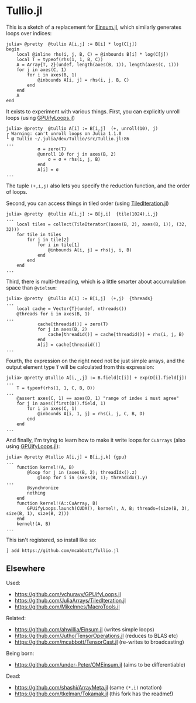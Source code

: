# Tullio.jl

This is a sketch of a replacement for [Einsum.jl](https://github.com/ahwillia/Einsum.jl), 
which similarly generates loops over indices:

```
julia> @pretty  @tullio A[i,j] := B[i] * log(C[j]) 
begin
    local @inline rhs(i, j, B, C) = @inbounds B[i] * log(C[j])
    local T = typeof(rhs(1, 1, B, C))
    A = Array{T, 2}(undef, length(axes(B, 1)), length(axes(C, 1)))
    for j in axes(C, 1)
        for i in axes(B, 1)
            @inbounds A[i, j] = rhs(i, j, B, C)
        end
    end
    A
end
```

It exists to experiment with various things. 
First, you can explicitly unroll loops (using [GPUifyLoops.jl](https://github.com/vchuravy/GPUifyLoops.jl))

```
julia> @pretty  @tullio A[i] := B[i,j]  (+, unroll(10), j)
┌ Warning: can't unroll loops on Julia 1.1.0
└ @ Tullio ~/.julia/dev/Tullio/src/Tullio.jl:86
...
            σ = zero(T)
            @unroll 10 for j in axes(B, 2)
                σ = σ + rhs(i, j, B)
            end
            A[i] = σ
...
```

The tuple `(+,i,j)` also lets you specify the reduction function,
and the order of loops. 

Second, you can access things in tiled order (using [TiledIteration.jl](https://github.com/JuliaArrays/TiledIteration.jl))

```
julia> @pretty  @tullio A[i,j] := B[j,i]  {tile(1024),i,j} 
...
    local tiles = collect(TileIterator((axes(B, 2), axes(B, 1)), (32, 32)))
    for tile in tiles
        for j in tile[2]
            for i in tile[1]
                @inbounds A[i, j] = rhs(j, i, B)
            end
        end
    end
...
```

Third, there is multi-threading, which is a little smarter about accumulation space 
than `@vielsum`:

```
julia> @pretty  @tullio A[i] := B[i,j]  (+,j)  {threads}
...
    local cache = Vector{T}(undef, nthreads())
    @threads for i in axes(B, 1)
...
            cache[threadid()] = zero(T)
            for j in axes(B, 2)
                cache[threadid()] = cache[threadid()] + rhs(i, j, B)
            end
            A[i] = cache[threadid()]
...
```

Fourth, the expression on the right need not be just simple arrays, 
and the output element type `T` will be calculated from this expression:

```
julia> @pretty @tullio A[i,_,j] := B.field[C[i]] + exp(D[i].field[j])
...
    T = typeof(rhs(1, 1, C, B, D))
...
    @assert axes(C, 1) == axes(D, 1) "range of index i must agree"
    for j in axes((first(D)).field, 1)
        for i in axes(C, 1)
            @inbounds A[i, 1, j] = rhs(i, j, C, B, D)
        end
    end
...
```

And finally, I'm trying to learn how to make it write loops for `CuArrays`
(also using [GPUifyLoops.jl](https://github.com/vchuravy/GPUifyLoops.jl)):

```
julia> @pretty @tullio A[i,j] = B[i,j,k] {gpu}
...
    function kernel!(A, B)
        @loop for j in (axes(B, 2); threadIdx().z)
            @loop for i in (axes(B, 1); threadIdx().y)
...
        @synchronize
        nothing
    end
    function kernel!(A::CuArray, B)
        GPUifyLoops.launch(CUDA(), kernel!, A, B; threads=(size(B, 3), size(B, 1), size(B, 2)))
    end
    kernel!(A, B)
...
```

This isn't registered, so install like so:

```
] add https://github.com/mcabbott/Tullio.jl
```

## Elsewhere 

Used:
* https://github.com/vchuravy/GPUifyLoops.jl
* https://github.com/JuliaArrays/TiledIteration.jl
* https://github.com/MikeInnes/MacroTools.jl

Related:
* https://github.com/ahwillia/Einsum.jl (writes simple loops)
* https://github.com/Jutho/TensorOperations.jl (reduces to BLAS etc)
* https://github.com/mcabbott/TensorCast.jl (re-writes to broadcasting)

Being born:
* https://github.com/under-Peter/OMEinsum.jl (aims to be differentiable)

Dead:
* https://github.com/shashi/ArrayMeta.jl (same `(*,i)` notation)
* https://github.com/tkelman/Tokamak.jl (this fork has the readme!)
